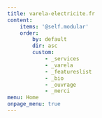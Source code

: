 ```yaml
---
title: varela-electricite.fr
content:
    items: '@self.modular'
    order:
        by: default
        dir: asc
        custom:
            - _services
            - _varela
            - _featureslist
            - _bio
            - _ouvrage
            - _merci
menu: Home
onpage_menu: true
---
```



